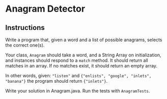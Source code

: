 

# Anagram Detector

## Instructions

Write a program that, given a word and a list of possible anagrams,
selects the correct one(s).

Your class, `Anagram` should take a word, and a String Array on initialization, and instances should
respond to a `match` method. It should return
all matches in an array. If no matches exist, it should return an empty array.

In other words, given: `"listen"` and `{"enlists", "google", "inlets", "banana"}`
the program should return `{"inlets"}`.


Write your solution in Anagram.java. Run the tests with `AnagramTests`.

